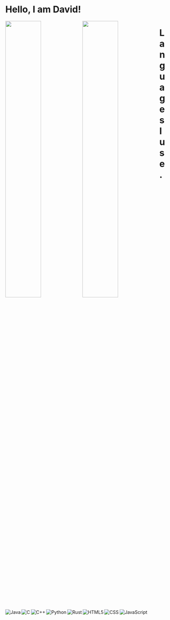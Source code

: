 # Hello, I am David!

<img align="left" width="47%" src="https://github-readme-stats.vercel.app/api?username=David-WilliamsGIT&show_icons=true&theme=radical" />

<img align="left" width="47%" src="https://github-readme-stats.vercel.app/api/top-langs/?username=David-WilliamsGIT&layout=compact)](https://github.com/anuraghazra/github-readme-stats" />

# Languages I use.

<img align="left" alt="Java" src="https://img.shields.io/badge/java-%23ED8B00.svg?style=for-the-badge&logo=java&logoColor=white" />

<img align="left" alt="C" src="https://img.shields.io/badge/c-%2300599C.svg?style=for-the-badge&logo=c&logoColor=white" />

<img align="left" alt="C++" src="https://img.shields.io/badge/c++-%2300599C.svg?style=for-the-badge&logo=c%2B%2B&logoColor=white" />

<img align="left" alt="Python" src="https://img.shields.io/badge/r-%23276DC3.svg?style=for-the-badge&logo=r&logoColor=white" />

<img align="left" alt="Rust" src="https://img.shields.io/badge/rust-%23000000.svg?style=for-the-badge&logo=rust&logoColor=white" />

<img align="left" alt="HTML5" src="https://img.shields.io/badge/html5-%23E34F26.svg?style=for-the-badge&logo=html5&logoColor=white" />

<img align="left" alt="CSS" src="https://img.shields.io/badge/css3-%231572B6.svg?style=for-the-badge&logo=css3&logoColor=white" />

<img align="left" alt="JavaScript" src="https://img.shields.io/badge/javascript-%23323330.svg?style=for-the-badge&logo=javascript&logoColor=%23F7DF1E" />
